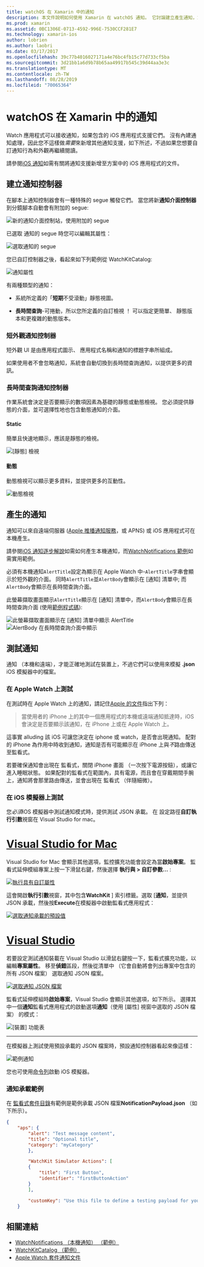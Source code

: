 ```yaml
---
title: watchOS 在 Xamarin 中的通知
description: 本文件說明如何使用 Xamarin 在 watchOS 通知。 它討論建立產生通知，或測試通知的通知控制站。
ms.prod: xamarin
ms.assetid: 0BC1306E-0713-4592-996E-7530CCF281E7
ms.technology: xamarin-ios
author: lobrien
ms.author: laobri
ms.date: 03/17/2017
ms.openlocfilehash: 39c77b4016027171a4e76bc4fb15c77d733cf5ba
ms.sourcegitcommit: 3d21bb1a6d9b78b65aa49917b545c39d44aa3e3c
ms.translationtype: MT
ms.contentlocale: zh-TW
ms.lasthandoff: 08/28/2019
ms.locfileid: "70065364"
---
```

# <a name="watchos-notifications-in-xamarin"></a>watchOS 在 Xamarin 中的通知

Watch 應用程式可以接收通知，如果包含的 iOS 應用程式支援它們。 沒有內建通知處理，因此您不這樣做*需要*來新增其他通知支援，如下所述，不過如果您想要自訂通知行為和外觀再繼續閱讀。

請參閱[iOS 通知](~/ios/platform/user-notifications/deprecated/index.md)如需有關將通知支援新增至方案中的 iOS 應用程式的文件。

## <a name="creating-notification-controllers"></a>建立通知控制器

在腳本上通知控制器會有一種特殊的 segue 觸發它們。 當您將新**通知介面控制器**到分鏡腳本自動會有附加的 segue:

![](notifications-images/notification-storyboard1.png "新的通知介面控制站，使用附加的 segue")

已選取 通知的 segue 時您可以編輯其屬性：

![](notifications-images/notification-storyboard2.png "選取通知的 segue")

您已自訂控制器之後，看起來如下列範例從 WatchKitCatalog:

![](notifications-images/notifications-segue.png "通知屬性")


有兩種類型的通知：

- 系統所定義的「**短期**不受滾動」靜態視圖。

- **長時間查詢**-可捲動，所以您所定義的自訂檢視 ！ 可以指定更簡單、 靜態版本和更複雜的動態版本。

### <a name="short-look-notification-controller"></a>短外觀通知控制器

短外觀 UI 是由應用程式圖示、 應用程式名稱和通知的標題字串所組成。

如果使用者不會忽略通知，系統會自動切換到長時間查詢通知，以提供更多的資訊。


### <a name="long-look-notification-controller"></a>長時間查詢通知控制器

作業系統會決定是否要顯示的數項因素為基礎的靜態或動態檢視。 您必須提供靜態的介面，並可選擇性地也包含動態通知的介面。

#### <a name="static"></a>Static

簡單且快速地顯示，應該是靜態的檢視。

![](notifications-images/notification-static.png "[靜態] 檢視")

#### <a name="dynamic"></a>動態

動態檢視可以顯示更多資料，並提供更多的互動性。

![](notifications-images/notification-dynamic.png "動態檢視")


## <a name="generating-notifications"></a>產生的通知

通知可以來自遠端伺服器 ([Apple 推播通知服務](https://developer.apple.com/library/ios/documentation/NetworkingInternet/Conceptual/RemoteNotificationsPG/Chapters/ApplePushService.html)，或 APNS) 或 iOS 應用程式可在本機產生。

請參閱[iOS 通知逐步解說](~/ios/platform/user-notifications/deprecated/local-notifications-in-ios-walkthrough.md)如需如何產生本機通知，而[WatchNotifications 範例](https://docs.microsoft.com/samples/xamarin/ios-samples/watchkit-watchnotifications)如需實用範例。

必須有本機通知`AlertTitle`設定為顯示在 Apple Watch 中-`AlertTitle`字串會顯示於短外觀的介面。 同時`AlertTitle`並`AlertBody`會顯示在 [通知] 清單中; 而`AlertBody`會顯示在長時間查詢介面。

此螢幕擷取畫面顯示`AlertTitle`顯示在 [通知] 清單中，而`AlertBody`會顯示在長時間查詢介面 (使用[範例程式碼](https://docs.microsoft.com/samples/xamarin/ios-samples/watchkit-watchnotifications)):

![](notifications-images/watch-notificationslist-sml.png "此螢幕擷取畫面顯示在 [通知] 清單中顯示 AlertTitle") ![](notifications-images/watch-notificationcontroller-sml.png "AlertBody 在長時間查詢介面中顯示")

## <a name="testing-notifications"></a>測試通知

通知 （本機和遠端），才能正確地測試在裝置上，不過它們可以使用來模擬 **.json** iOS 模擬器中的檔案。

### <a name="testing-on-apple-watch"></a>在 Apple Watch 上測試

在測試時在 Apple Watch 上的通知，請記住[Apple 的文件](https://developer.apple.com/library/ios/documentation/General/Conceptual/WatchKitProgrammingGuide/BasicSupport.html)指出下列：

> 當使用者的 iPhone 上的其中一個應用程式的本機或遠端通知抵達時，iOS 會決定是否要顯示該通知，在 iPhone 上或在 Apple Watch 上。

這事實 alluding 該 iOS 可讓您決定在 iphone 或 watch，是否會出現通知。 配對的 iPhone 為作用中時收到通知，通知是否有可能顯示在 iPhone 上與*不*路由傳送至監看式。

若要確保通知會出現在 監看式，關閉 iPhone 畫面 （一次按下電源按鈕），或讓它進入睡眠狀態。 如果配對的監看式在範圍內，具有電源，而且會在穿戴期間手腕上，通知將會那里路由傳送，並會出現在 監看式 （伴隨細微）。

### <a name="testing-on-the-ios-simulator"></a>在 iOS 模擬器上測試

您*必須*iOS 模擬器中測試通知模式時，提供測試 JSON 承載。 在 設定路徑**自訂執行引數**視窗在 Visual Studio for mac。

# <a name="visual-studio-for-mactabmacos"></a>[Visual Studio for Mac](#tab/macos)

Visual Studio for Mac 會顯示其他選項，監控擴充功能會設定為當**啟始專案**。
監看式延伸模組專案上按一下滑鼠右鍵，然後選擇 **執行與 > 自訂參數...** :

[![](notifications-images/runwith-customparams-sml.png "執行具有自訂屬性")](notifications-images/runwith-customparams.png#lightbox)

這會開啟**執行引數**視窗，其中包含**WatchKit** ] 索引標籤。選取 [**通知**，並提供 JSON 承載，然後按**Execute**在模擬器中啟動監看式應用程式：

[![](notifications-images/runwith-execargs-sml.png "選取通知承載的預設值")](notifications-images/runwith-execargs.png#lightbox)

# <a name="visual-studiotabwindows"></a>[Visual Studio](#tab/windows)

若要設定測試通知裝載在 Visual Studio 以滑鼠右鍵按一下，監看式擴充功能，以編輯**專案屬性**。 移至**偵錯**區段，然後從清單中 （它會自動將會列出專案中包含的所有 JSON 檔案） 選取通知 JSON 檔案。

[![](notifications-images/runwith-execargs-sml-vs.png "選取通知 JSON 檔案")](notifications-images/runwith-execargs-vs.png#lightbox)

監看式延伸模組時**啟始專案**，Visual Studio 會顯示其他選項，如下所示。 選擇其中一個**通知**監看式應用程式的啟動選項**通知**（使用 [屬性] 視窗中選取的 JSON 檔案） 的模式：

![](notifications-images/runwith-vs.png "[裝置] 功能表")

-----

在模擬器上測試使用預設承載的 JSON 檔案時，預設通知控制器看起來像這樣：

![](notifications-images/notification-debug-sml.png "範例通知")

您也可使用[命令列](~/ios/watchos/troubleshooting.md#command_line)啟動 iOS 模擬器。

### <a name="example-notification-payload"></a>通知承載範例

在 [監看式套件目錄](https://docs.microsoft.com/samples/xamarin/ios-samples/watchos-watchkitcatalog)有範例是範例承載 JSON 檔案**NotificationPayload.json** （如下所示）。

```json
{
    "aps": {
        "alert": "Test message content",
        "title": "Optional title",
        "category": "myCategory"
        },

        "WatchKit Simulator Actions": [
        {
            "title": "First Button",
            "identifier": "firstButtonAction"
        }
        ],

        "customKey": "Use this file to define a testing payload for your notifications. The aps dictionary specifies the category, alert text and title. The WatchKit Simulator Actions array can provide info for one or more action buttons in addition to the standard Dismiss button. Any other top level keys are custom payload. If you have multiple such JSON files in your project, you'll be able to choose between them in when selecting to debug the notification interface of your Watch App."
    }
```



## <a name="related-links"></a>相關連結

- [WatchNotifications （本機通知） （範例）](https://docs.microsoft.com/samples/xamarin/ios-samples/watchkit-watchnotifications)
- [WatchKitCatalog （範例）](https://docs.microsoft.com/samples/xamarin/ios-samples/watchos-watchkitcatalog)
- [Apple Watch 套件通知文件](https://developer.apple.com/library/ios/documentation/General/Conceptual/WatchKitProgrammingGuide/BasicSupport.html)
